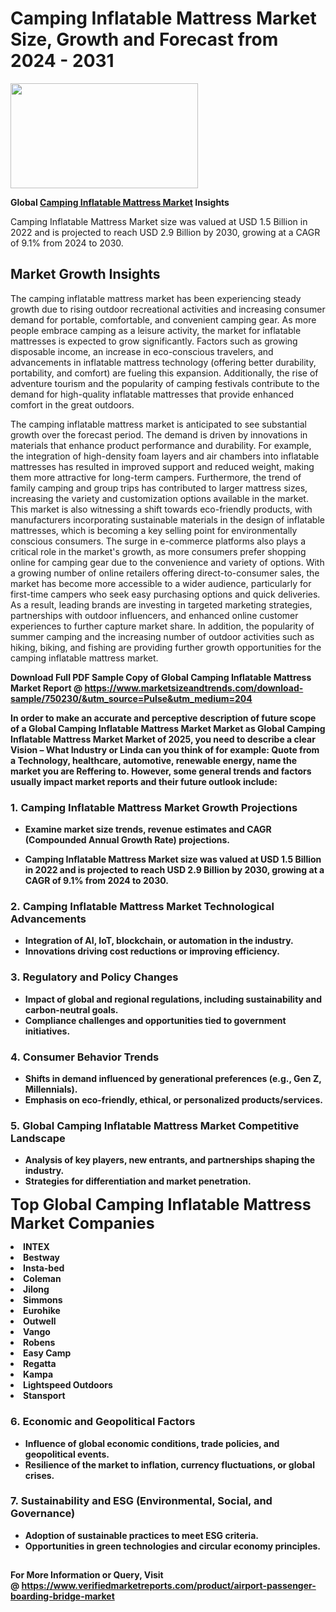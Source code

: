 <H1>Camping Inflatable Mattress Market Size, Growth and Forecast from 2024 - 2031</H1><img class="aligncenter size-medium wp-image-584254" src="https://thirdeyenews.in/wp-content/uploads/2024/09/Global-Market-Research-300x168.jpeg" alt="" width="300" height="168" /><p><strong>Global&nbsp;<a href="https://www.marketsizeandtrends.com/download-sample/750230/&amp;utm_source=Pulse&amp;utm_medium=204">Camping Inflatable Mattress Market</a> Insights</strong></p><p>Camping Inflatable Mattress Market size was valued at USD 1.5 Billion in 2022 and is projected to reach USD 2.9 Billion by 2030, growing at a CAGR of 9.1% from 2024 to 2030.</p><p><h2>Market Growth Insights</h2> <p>The camping inflatable mattress market has been experiencing steady growth due to rising outdoor recreational activities and increasing consumer demand for portable, comfortable, and convenient camping gear. As more people embrace camping as a leisure activity, the market for inflatable mattresses is expected to grow significantly. Factors such as growing disposable income, an increase in eco-conscious travelers, and advancements in inflatable mattress technology (offering better durability, portability, and comfort) are fueling this expansion. Additionally, the rise of adventure tourism and the popularity of camping festivals contribute to the demand for high-quality inflatable mattresses that provide enhanced comfort in the great outdoors.</p> <p><strong></strong></p> <p>The camping inflatable mattress market is anticipated to see substantial growth over the forecast period. The demand is driven by innovations in materials that enhance product performance and durability. For example, the integration of high-density foam layers and air chambers into inflatable mattresses has resulted in improved support and reduced weight, making them more attractive for long-term campers. Furthermore, the trend of family camping and group trips has contributed to larger mattress sizes, increasing the variety and customization options available in the market. This market is also witnessing a shift towards eco-friendly products, with manufacturers incorporating sustainable materials in the design of inflatable mattresses, which is becoming a key selling point for environmentally conscious consumers. The surge in e-commerce platforms also plays a critical role in the market's growth, as more consumers prefer shopping online for camping gear due to the convenience and variety of options. With a growing number of online retailers offering direct-to-consumer sales, the market has become more accessible to a wider audience, particularly for first-time campers who seek easy purchasing options and quick deliveries. As a result, leading brands are investing in targeted marketing strategies, partnerships with outdoor influencers, and enhanced online customer experiences to further capture market share. In addition, the popularity of summer camping and the increasing number of outdoor activities such as hiking, biking, and fishing are providing further growth opportunities for the camping inflatable mattress market. <p><strong></p><p><span class=""><strong>Download Full PDF Sample Copy of Global Camping Inflatable Mattress Market Report</strong> @ <a href="https://www.marketsizeandtrends.com/download-sample/750230/&amp;utm_source=Pulse&amp;utm_medium=204" target="_blank">https://www.marketsizeandtrends.com/download-sample/750230/&amp;utm_source=Pulse&amp;utm_medium=204</a></span></p><p>In order to make an accurate and perceptive description of future scope of a Global&nbsp;Camping Inflatable Mattress Market Market as Global&nbsp;Camping Inflatable Mattress Market Market of 2025, you need to describe a clear Vision &ndash; What Industry or Linda can you think of for example: Quote from a Technology, healthcare, automotive, renewable energy, name the market you are Reffering to. However, some general trends and factors usually impact market reports and their future outlook include:</p><h3>1.&nbsp;<strong>Camping Inflatable Mattress Market Growth Projections</strong></h3><ul><li>Examine market size trends, revenue estimates and CAGR (Compounded Annual Growth Rate) projections.</li><li><p>Camping Inflatable Mattress Market size was valued at USD 1.5 Billion in 2022 and is projected to reach USD 2.9 Billion by 2030, growing at a CAGR of 9.1% from 2024 to 2030.</p></li></ul><h3>2.&nbsp;<strong>Camping Inflatable Mattress Market Technological Advancements</strong></h3><ul><li>Integration of AI, IoT, blockchain, or automation in the industry.</li><li>Innovations driving cost reductions or improving efficiency.</li></ul><h3>3.&nbsp;<strong>Regulatory and Policy Changes</strong></h3><ul><li>Impact of global and regional regulations, including sustainability and carbon-neutral goals.</li><li>Compliance challenges and opportunities tied to government initiatives.</li></ul><h3>4.&nbsp;<strong>Consumer Behavior Trends</strong></h3><ul><li>Shifts in demand influenced by generational preferences (e.g., Gen Z, Millennials).</li><li>Emphasis on eco-friendly, ethical, or personalized products/services.</li></ul><h3>5.&nbsp;<strong>Global Camping Inflatable Mattress Market Competitive Landscape</strong></h3><ul><li>Analysis of key players, new entrants, and partnerships shaping the industry.</li><li>Strategies for differentiation and market penetration.</li></ul><p data-pm-slice="1 1 []"><span style="color: inherit; font-family: inherit; font-size: 25px;">Top Global Camping Inflatable Mattress Market Companies</span></p><div class="" data-test-id=""><p><li>INTEX</li><li> Bestway</li><li> Insta-bed</li><li> Coleman</li><li> Jilong</li><li> Simmons</li><li> Eurohike</li><li> Outwell</li><li> Vango</li><li> Robens</li><li> Easy Camp</li><li> Regatta</li><li> Kampa</li><li> Lightspeed Outdoors</li><li> Stansport</li></p></div><h3>6.&nbsp;<strong>Economic and Geopolitical Factors</strong></h3><ul><li>Influence of global economic conditions, trade policies, and geopolitical events.</li><li>Resilience of the market to inflation, currency fluctuations, or global crises.</li></ul><h3>7.&nbsp;<strong>Sustainability and ESG (Environmental, Social, and Governance)</strong></h3><ul><li>Adoption of sustainable practices to meet ESG criteria.</li><li>Opportunities in green technologies and circular economy principles.</li></ul><h2><strong style="font-size: 14px;">For More Information or Query, Visit @&nbsp;</strong><a style="background-color: #ffffff; font-size: 14px;" href="https://www.marketsizeandtrends.com/report/camping-inflatable-mattress-market/" target="_blank">https://www.verifiedmarketreports.com/product/airport-passenger-boarding-bridge-market</a></h2>
